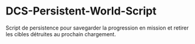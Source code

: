 # DCS-Persistent-World-Script
Script de persistence pour savegarder la progression en mission et retirer les cibles détruites au prochain chargement.
